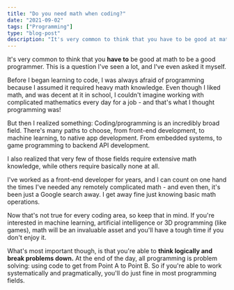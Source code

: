 ```yaml
---
title: "Do you need math when coding?"
date: "2021-09-02"
tags: ["Programming"]
type: "blog-post"
description: "It's very common to think that you have to be good at math to be a good programmer. This is a question I've seen a lot, and I've even asked it myself. "
---
```


It's very common to think that you **have to** be good at math to be a good programmer. This is a question I've seen a lot, and I've even asked it myself.

Before I began learning to code, I was always afraid of programming because I assumed it required heavy math knowledge. Even though I liked math, and was decent at it in school, I couldn't imagine working with complicated mathematics every day for a job - and that's what I thought programming was!

But then I realized something: Coding/programming is an incredibly broad field. There's many paths to choose, from front-end development, to machine learning, to native app development. From embedded systems, to game programming to backend API development.

I also realized that very few of those fields require extensive math knowledge, while others require basically none at all.

I've worked as a front-end developer for years, and I can count on one hand the times I've needed any remotely complicated math - and even then, it's been just a Google search away. I get away fine just knowing basic math operations.

Now that's not true for every coding area, so keep that in mind. If you're interested in machine learning, artificial intelligence or 3D programming (like games), math will be an invaluable asset and you'll have a tough time if you don't enjoy it.

What's most important though, is that you're able to **think logically and break problems down.** At the end of the day, all programming is problem solving: using code to get from Point A to Point B. So if you're able to work systematically and pragmatically, you'll do just fine in most programming fields.

​
